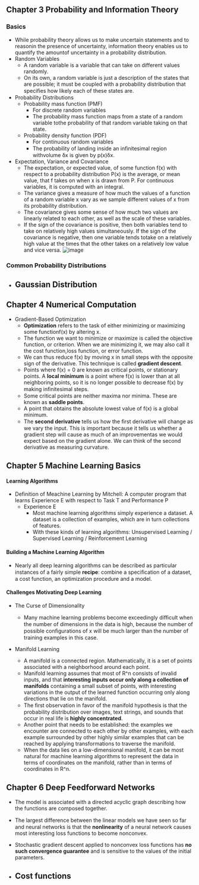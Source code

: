 ## Chapter 3 Probability and Information Theory
### Basics
- While probability theory allows us to make uncertain statements and to reasonin the presence of uncertainty, information theory enables us to quantify the amountof uncertainty in a probability distribution.
- Random Variables
  - A random variable is a variable that can take on different values randomly.
  - On its own, a random variable is just a description of the states that are possible; it must be coupled with a probability distribution that speciﬁes how likely each of these states are.
- Probability Distributions
  - Probability mass function (PMF)
    - For discrete random variables
    - The probability mass function maps from a state of a random variable tothe probability of that random variable taking on that state.
  - Probability density function (PDF)
    - For continuous random variables
    - The probability of landing inside an inﬁnitesimal region withvolume δx is given by p(x)δx.
- Expectation, Variance and Covariance
  - The expectation, or expected value, of some function f(x) with respect to a probability distribution P(x) is the average, or mean value, that f takes on when x is drawn from P. For continuous variables, it is computed with an integral.
  - The variance gives a measure of how much the values of a function of a random variable x vary as we sample different values of x from its probability distribution.
  - The covariance gives some sense of how much two values are linearly related to each other, as well as the scale of these variables.
  - If the sign of the covariance is positive, then both variables tend to take on relatively high values simultaneously. If the sign of the covariance is negative, then one variable tends totake on a relatively high value at the times that the other takes on a relatively low value and vice versa.
 ![image](https://user-images.githubusercontent.com/65876994/152912058-6c8dda4c-174f-4caa-b58d-84d60af3f0c5.png)

### Common Probability Distributions
- Gaussian Distribution
  - 

## Chapter 4 Numerical Computation
- Gradient-Based Optimization
  - **Optimization** refers to the task of either minimizing or maximizing some functionf(x) by altering x.
  - The function we want to minimize or maximize is called the objective function, or criterion. When we are minimizing it, we may also call it the cost function,loss function, or error function.
  - We can thus reduce f(x) by moving x in small steps with the opposite sign of the derivative. This technique is called **gradient descent**.
  - Points where f(x) = 0 are known as critical points, or stationary points. A **local minimum** is a point where f(x) is lower than at all neighboring points, so it is no longer possible to decrease f(x) by making inﬁnitesimal steps.
  - Some critical points are neither maxima nor minima. These are known as **saddle points**.
  - A point that obtains the absolute lowest value of f(x) is a global minimum.
  - The **second derivative** tells us how the ﬁrst derivative will change as we vary the input. This is important because it tells us whether a gradient step will cause as much of an improvementas we would expect based on the gradient alone. We can think of the second derivative as measuring curvature.

## Chapter 5 Machine Learning Basics

#### Learning Algorithms
- Definition of Meachine Learning by Mitchell: A computer program that learns Experience E with respect to Task T and Performance P
  - Experience E 
    - Most machine learning algorithms simply experience a dataset. A dataset is a collection of examples, which are in turn collections of features.
    - With these kinds of learning algorithms: Unsupervised Learning / Supervised Learning / Reinforcement Learning 

#### Building a Machine Learning Algorithm
- Nearly all deep learning algorithms can be described as particular instances of a fairly simple **recipe**: combine a speciﬁcation of a dataset, a cost function, an optimization procedure and a model.

#### Challenges Motivating Deep Learning
- The Curse of Dimensionality
  - Many machine learning problems become exceedingly diﬃcult when the number of dimensions in the data is high, because the number of possible conﬁgurations of x will be much larger than the number of training examples in this case.

- Manifold Learning
  - A manifold is a connected region. Mathematically, it is a set of points associated with a neighborhood around each point.
  - Manifold learning assumes that most of R^n consists of invalid inputs, and that **interesting inputs occur only along a collection of manifolds** containing a small subset of points, with interesting variations in the output of the learned function occurring only along directions that lie on the manifold.
  - The ﬁrst observation in favor of the manifold hypothesis is that the probability distribution over images, text strings, and sounds that occur in real life is **highly concentrated**.
  - Another point that needs to be established: the examples we encounter are connected to each other by other examples, with each example surrounded by other highly similar examples that can be reached by applying transformations to traverse the manifold.
  - When the data lies on a low-dimensional manifold, it can be most natural for machine learning algorithms to represent the data in terms of coordinates on the manifold, rather than in terms of coordinates in R^n.


## Chapter 6 Deep Feedforward Networks
- The model is associated with a directed acyclic graph describing how the functions are composed together.
- The largest diﬀerence between the linear models we have seen so far and neural networks is that the **nonlinearity** of a neural network causes most interesting loss functions to become nonconvex.
- Stochastic gradient descent applied to nonconvex loss functions has **no such convergence guarantee** and is sensitive to the values of the initial parameters.

- Cost functions
  - 

